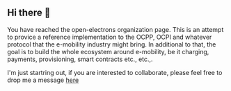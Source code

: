 ## Hi there 👋

You have reached the open-electrons organization page. This is an attempt to provice a reference implementation to the OCPP, OCPI and whatever protocol that the e-mobility industry might bring. In additional to that, the goal is to build the whole ecosystem around e-mobility, be it charging, payments, provisioning, smart contracts etc., etc.,.

I'm just startring out, if you are interested to collaborate, please feel free to drop me a message [here](https://github.com/orgs/open-electrons/discussions/1)

<!--

**Here are some ideas to get you started:**

🙋‍♀️ A short introduction - what is your organization all about?
🌈 Contribution guidelines - how can the community get involved?
👩‍💻 Useful resources - where can the community find your docs? Is there anything else the community should know?
🍿 Fun facts - what does your team eat for breakfast?
🧙 Remember, you can do mighty things with the power of [Markdown](https://docs.github.com/github/writing-on-github/getting-started-with-writing-and-formatting-on-github/basic-writing-and-formatting-syntax)
-->

